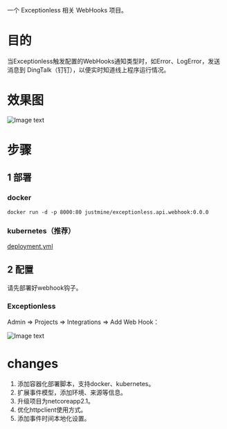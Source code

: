 一个 Exceptionless 相关 WebHooks 项目。

# 目的
当Exceptionless触发配置的WebHooks通知类型时，如Error、LogError，发送消息到 DingTalk（钉钉），以便实时知道线上程序运行情况。

# 效果图

![Image text](https://github.com/justmine66/exceptionless-webhooks/blob/master/result.png)

# 步骤
## 1 部署
### docker

``` shell
docker run -d -p 8000:80 justmine/exceptionless.api.webhook:0.0.0
```

### kubernetes（推荐）

[deployment.yml](https://github.com/justmine66/exceptionless-webhooks/blob/master/k8s/web.yml)

## 2 配置

请先部署好webhook钩子。

### Exceptionless

Admin => Projects => Integrations => Add Web Hook：

![Image text](https://github.com/justmine66/exceptionless-webhooks/blob/master/config.png)

# changes

1. 添加容器化部署脚本，支持docker、kubernetes。
2. 扩展事件模型，添加环境、来源等信息。
3. 升级项目为netcoreapp2.1。
4. 优化httpclient使用方式。
5. 添加事件时间本地化设置。
